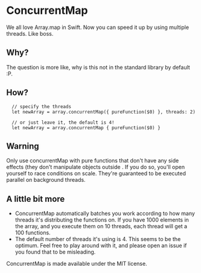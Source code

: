 # ConcurrentMap

We all love Array.map in Swift.
Now you can speed it up by using multiple threads. Like boss.

## Why?

The question is more like, why is this not in the standard library by default :P.

## How?

      // specify the threads
      let newArray = array.concurrentMap({ pureFunction($0) }, threads: 2)
      
      // or just leave it, the default is 4!
      let newArray = array.concurrentMap { pureFunction($0) }
      
## Warning

Only use concurrentMap with pure functions that don't have any side effects (they don't manipulate objects outside . If you do so, you'll open yourself to race conditions on scale. They're guaranteed to be executed parallel on background threads.

## A little bit more

- ConcurrentMap automatically batches you work according to how many threads it's distributing the functions on. If you have 1000 elements in the array, and you execute them on 10 threads, each thread will get a 100 functions.
- The default number of threads it's using is 4. This seems to be the optimum. Feel free to play around with it, and please open an issue if you found that to be misleading.

ConcurrentMap is made available under the MIT license. 
